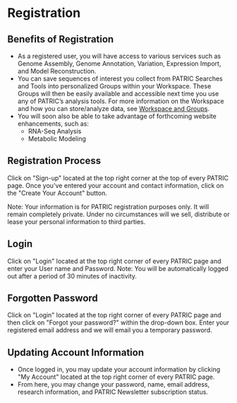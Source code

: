# Registration

## Benefits of Registration

-   As a registered user, you will have access to various services such
    as Genome Assembly, Genome Annotation, Variation, Expression Import,
    and Model Reconstruction.
-   You can save sequences of interest you collect from PATRIC Searches
    and Tools into personalized Groups within your Workspace. These
    Groups will then be easily available and accessible next time you
    use any of PATRIC’s analysis tools. For more information on the
    Workspace and how you can store/analyze data, see [Workspace and
    Groups](/content/Workspace_and_Groups).
-   You will soon also be able to take advantage of forthcoming website
    enhancements, such as:
    -   RNA-Seq Analysis
    -   Metabolic Modeling

## Registration Process

Click on "Sign-up" located at the top right corner at the top of
every PATRIC page. Once you've entered your account and contact
information, click on the "Create Your Account" button.

Note: Your information is for PATRIC registration purposes only. It will
remain completely private. Under no circumstances will we sell,
distribute or lease your personal information to third parties.

## Login

Click on "Login" located at the top right corner of every PATRIC page
and enter your User name and Password. Note: You will be automatically
logged out after a period of 30 minutes of inactivity.

## Forgotten Password

Click on "Login" located at the top right corner of every PATRIC page
and then click on "Forgot your password?" within the drop-down box.
Enter your registered email address and we will email you a temporary
password.

## Updating Account Information

-   Once logged in, you may update your account information by clicking
    "My Account" located at the top right corner of every PATRIC page.
-   From here, you may change your password, name, email address,
    research information, and PATRIC Newsletter subscription status.

